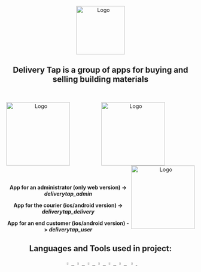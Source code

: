 <p align="center">
  <img src="https://github.com/omataresu/DeliveryTap/blob/main/GITimages/DeliveryTap.png?raw=true" alt="Logo" height=130/>
</p>



<h2 align="center">
 <b>Delivery Tap is a group of apps for buying and selling building materials</b>
</h2>
</br>
<p align="center">
<img src="https://github.com/omataresu/DeliveryTap/blob/main/GITimages/DeliveryTap4.png?raw=true" align="left" alt="Logo" height=170/>
<img src="https://github.com/omataresu/DeliveryTap/blob/main/GITimages/DeliveryTap5.png?raw=true" align="center" alt="Logo" height=170/>
<img src="https://github.com/omataresu/DeliveryTap/blob/main/GITimages/DeliveryTap6.png?raw=true" align="right" alt="Logo" height=170/>
</p>
</br>
<h4 align="center">

  **App for an administrator** (only web version) **->** *deliverytap_admin*

  **App for the courier** (ios/android version) **->** *deliverytap_delivery*

  **App for an end customer** (ios/android version) **->** *deliverytap_user*
</h4>



<h2 align="center"><b>Languages and Tools used in project:</b> </h2>
<p align="center"> 
  <a href="https://flutter.dev/" target="_blank"> <img width="4%" src="https://user-images.githubusercontent.com/51419598/152648731-567997ec-ac1c-4a9c-a816-a1fb1882abbe.png"/>&nbsp; </a>
  <a href="https://dart.dev/" target="_blank"> <img width="4%"src="https://img.icons8.com/color/480/dart.png"/>&nbsp; </a>
  <a href="https://firebase.google.com/" target="_blank"> <img width="4%" src="https://cdn4.iconfinder.com/data/icons/google-i-o-2016/512/google_firebase-2-512.png"/>&nbsp; </a> 
  <a href="https://www.adobe.com/products/photoshop.html" target="_blank"> <img width="4%" src="https://upload.wikimedia.org/wikipedia/commons/thumb/a/af/Adobe_Photoshop_CC_icon.svg/1200px-Adobe_Photoshop_CC_icon.svg.png"/>&nbsp; </a> 
  <a href="https://www.adobe.com/products/premiere.html" target="_blank"> <img width="4%" src="https://upload.wikimedia.org/wikipedia/commons/thumb/2/24/Adobe-premiere-pro-cc-1430-vector-svg-.svg/200px-Adobe-premiere-pro-cc-1430-vector-svg-.svg.png"/>&nbsp; </a> 
  <a href="https://www.figma.com/" target="_blank"> <img width="4%" src="https://play-lh.googleusercontent.com/efwNlvQ3pch_-hZ9xeHf6YF-f_rHzQQo21IVevPLOxpzSVfxuVKom2_7C6axFbC-3rU"/> &nbsp;</a> 
  <a href="https://code.visualstudio.com/" target="_blank"> <img width="4%" src="https://upload.wikimedia.org/wikipedia/commons/thumb/9/9a/Visual_Studio_Code_1.35_icon.svg/1200px-Visual_Studio_Code_1.35_icon.svg.png"/>&nbsp; </a> 
</p>

